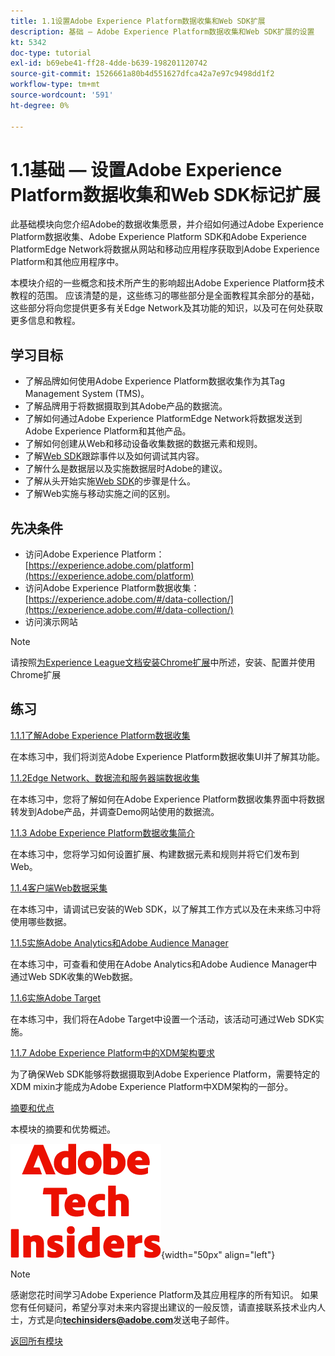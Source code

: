 ```yaml
---
title: 1.1设置Adobe Experience Platform数据收集和Web SDK扩展
description: 基础 — Adobe Experience Platform数据收集和Web SDK扩展的设置
kt: 5342
doc-type: tutorial
exl-id: b69ebe41-ff28-4dde-b639-198201120742
source-git-commit: 1526661a80b4d551627dfca42a7e97c9498dd1f2
workflow-type: tm+mt
source-wordcount: '591'
ht-degree: 0%

---
```


# 1.1基础 — 设置Adobe Experience Platform数据收集和Web SDK标记扩展

此基础模块向您介绍Adobe的数据收集愿景，并介绍如何通过Adobe Experience Platform数据收集、Adobe Experience Platform SDK和Adobe Experience PlatformEdge Network将数据从网站和移动应用程序获取到Adobe Experience Platform和其他应用程序中。

本模块介绍的一些概念和技术所产生的影响超出Adobe Experience Platform技术教程的范围。 应该清楚的是，这些练习的哪些部分是全面教程其余部分的基础，这些部分将向您提供更多有关Edge Network及其功能的知识，以及可在何处获取更多信息和教程。

## 学习目标

- 了解品牌如何使用Adobe Experience Platform数据收集作为其Tag Management System (TMS)。
- 了解品牌用于将数据摄取到其Adobe产品的数据流。
- 了解如何通过Adobe Experience PlatformEdge Network将数据发送到Adobe Experience Platform和其他产品。
- 了解如何创建从Web和移动设备收集数据的数据元素和规则。
- 了解[Web SDK](https://experienceleague.adobe.com/zh-hans/docs/experience-platform/web-sdk/home)跟踪事件以及如何调试其内容。
- 了解什么是数据层以及实施数据层时Adobe的建议。
- 了解从头开始实施[Web SDK](https://experienceleague.adobe.com/zh-hans/docs/experience-platform/web-sdk/home)的步骤是什么。
- 了解Web实施与移动实施之间的区别。

## 先决条件

- 访问Adobe Experience Platform： [https://experience.adobe.com/platform](https://experience.adobe.com/platform)
- 访问Adobe Experience Platform数据收集： [https://experience.adobe.com/#/data-collection/](https://experience.adobe.com/#/data-collection/)
- 访问演示网站

>[!NOTE]
>
>请按照[为Experience League文档安装Chrome扩展](../../gettingstarted/gettingstarted/ex1.md)中所述，安装、配置并使用Chrome扩展

## 练习

[1.1.1了解Adobe Experience Platform数据收集](./ex1.md)

在本练习中，我们将浏览Adobe Experience Platform数据收集UI并了解其功能。

[1.1.2Edge Network、数据流和服务器端数据收集](./ex2.md)

在本练习中，您将了解如何在Adobe Experience Platform数据收集界面中将数据转发到Adobe产品，并调查Demo网站使用的数据流。

[1.1.3 Adobe Experience Platform数据收集简介](./ex3.md)

在本练习中，您将学习如何设置扩展、构建数据元素和规则并将它们发布到Web。

[1.1.4客户端Web数据采集](./ex4.md)

在本练习中，请调试已安装的Web SDK，以了解其工作方式以及在未来练习中将使用哪些数据。

[1.1.5实施Adobe Analytics和Adobe Audience Manager](./ex5.md)

在本练习中，可查看和使用在Adobe Analytics和Adobe Audience Manager中通过Web SDK收集的Web数据。

[1.1.6实施Adobe Target](./ex6.md)

在本练习中，我们将在Adobe Target中设置一个活动，该活动可通过Web SDK实施。

[1.1.7 Adobe Experience Platform中的XDM架构要求](./ex7.md)

为了确保Web SDK能够将数据摄取到Adobe Experience Platform，需要特定的XDM mixin才能成为Adobe Experience Platform中XDM架构的一部分。

[摘要和优点](./summary.md)

本模块的摘要和优势概述。

![技术内部人士](./../../../assets/images/techinsiders.png){width="50px" align="left"}

>[!NOTE]
>
>感谢您花时间学习Adobe Experience Platform及其应用程序的所有知识。 如果您有任何疑问，希望分享对未来内容提出建议的一般反馈，请直接联系技术业内人士，方式是向&#x200B;**techinsiders@adobe.com**&#x200B;发送电子邮件。

[返回所有模块](../../../overview.md)
